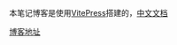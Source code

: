 本笔记博客是使用[VitePress](https://vitepress.dev/)搭建的，[中文文档](https://vitejs.cn/vitepress/)

[博客地址](https://welives.github.io/blog/)
